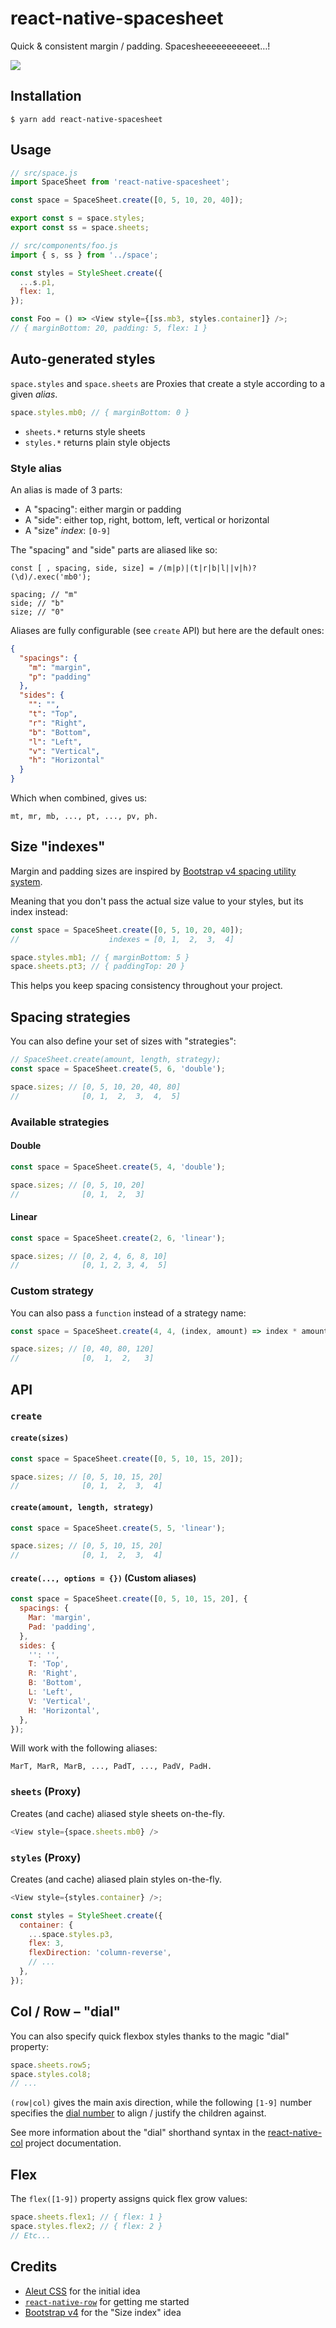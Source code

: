# react-native-spacesheet

Quick & consistent margin / padding. Spacesheeeeeeeeeeet…!

<img src="spaceship.jpg" />

## Installation

```
$ yarn add react-native-spacesheet
```

## Usage

```js
// src/space.js
import SpaceSheet from 'react-native-spacesheet';

const space = SpaceSheet.create([0, 5, 10, 20, 40]);

export const s = space.styles;
export const ss = space.sheets;

// src/components/foo.js
import { s, ss } from '../space';

const styles = StyleSheet.create({
  ...s.p1,
  flex: 1,
});

const Foo = () => <View style={[ss.mb3, styles.container]} />;
// { marginBottom: 20, padding: 5, flex: 1 }
```

## Auto-generated styles

`space.styles` and `space.sheets` are Proxies that create a style according to a given _alias_.

```js
space.styles.mb0; // { marginBottom: 0 }
```

- `sheets.*` returns style sheets
- `styles.*` returns plain style objects

### Style alias

An alias is made of 3 parts:

- A "spacing": either margin or padding
- A "side": either top, right, bottom, left, vertical or horizontal
- A "size" _index_: `[0-9]`

The "spacing" and "side" parts are aliased like so:

```
const [ , spacing, side, size] = /(m|p)|(t|r|b|l||v|h)?(\d)/.exec('mb0');

spacing; // "m"
side; // "b"
size; // "0"
```

Aliases are fully configurable (see `create` API) but here are the default ones:

```json
{
  "spacings": {
    "m": "margin",
    "p": "padding"
  },
  "sides": {
    "": "",
    "t": "Top",
    "r": "Right",
    "b": "Bottom",
    "l": "Left",
    "v": "Vertical",
    "h": "Horizontal"
  }
}
```

Which when combined, gives us:

```
mt, mr, mb, ..., pt, ..., pv, ph.
```

## Size "indexes"

Margin and padding sizes are inspired by [Bootstrap v4 spacing utility system](https://getbootstrap.com/docs/4.0/utilities/spacing/).

Meaning that you don't pass the actual size value to your styles, but its index instead:

```js
const space = SpaceSheet.create([0, 5, 10, 20, 40]);
//                    indexes = [0, 1,  2,  3,  4]

space.styles.mb1; // { marginBottom: 5 }
space.sheets.pt3; // { paddingTop: 20 }
```

This helps you keep spacing consistency throughout your project.

## Spacing strategies

You can also define your set of sizes with "strategies":

```js
// SpaceSheet.create(amount, length, strategy);
const space = SpaceSheet.create(5, 6, 'double');

space.sizes; // [0, 5, 10, 20, 40, 80]
//              [0, 1,  2,  3,  4,  5]
```

### Available strategies

#### Double

```js
const space = SpaceSheet.create(5, 4, 'double');

space.sizes; // [0, 5, 10, 20]
//              [0, 1,  2,  3]
```

#### Linear

```js
const space = SpaceSheet.create(2, 6, 'linear');

space.sizes; // [0, 2, 4, 6, 8, 10]
//              [0, 1, 2, 3, 4,  5]
```

### Custom strategy

You can also pass a `function` instead of a strategy name:

```js
const space = SpaceSheet.create(4, 4, (index, amount) => index * amount * 10);

space.sizes; // [0, 40, 80, 120]
//              [0,  1,  2,   3]
```

## API

### `create`

#### `create(sizes)`

```js
const space = SpaceSheet.create([0, 5, 10, 15, 20]);

space.sizes; // [0, 5, 10, 15, 20]
//              [0, 1,  2,  3,  4]
```

#### `create(amount, length, strategy)`

```js
const space = SpaceSheet.create(5, 5, 'linear');

space.sizes; // [0, 5, 10, 15, 20]
//              [0, 1,  2,  3,  4]
```

#### `create(..., options = {})` (Custom aliases)

```js
const space = SpaceSheet.create([0, 5, 10, 15, 20], {
  spacings: {
    Mar: 'margin',
    Pad: 'padding',
  },
  sides: {
    '': '',
    T: 'Top',
    R: 'Right',
    B: 'Bottom',
    L: 'Left',
    V: 'Vertical',
    H: 'Horizontal',
  },
});
```

Will work with the following aliases:

```
MarT, MarR, MarB, ..., PadT, ..., PadV, PadH.
```

### `sheets` (Proxy)

Creates (and cache) aliased style sheets on-the-fly.

```js
<View style={space.sheets.mb0} />
```

### `styles` (Proxy)

Creates (and cache) aliased plain styles on-the-fly.

```js
<View style={styles.container} />;

const styles = StyleSheet.create({
  container: {
    ...space.styles.p3,
    flex: 3,
    flexDirection: 'column-reverse',
    // ...
  },
});
```

## Col / Row – "dial"

You can also specify quick flexbox styles thanks to the magic "dial" property:

```js
space.sheets.row5;
space.styles.col8;
// ...
```

`(row|col)` gives the main axis direction, while the following `[1-9]` number specifies the [dial number](https://github.com/eightyfive/react-native-col) to align / justify the children against.

See more information about the "dial" shorthand syntax in the [react-native-col](https://github.com/eightyfive/react-native-col) project documentation.

## Flex

The `flex([1-9])` property assigns quick flex grow values:

```js
space.sheets.flex1; // { flex: 1 }
space.styles.flex2; // { flex: 2 }
// Etc...
```

## Credits

- [Aleut CSS](http://aleutcss.github.io/documentation/utilities-spacing/) for the initial idea
- [`react-native-row`](https://github.com/hyrwork/react-native-row/pull/13) for getting me started
- [Bootstrap v4](https://getbootstrap.com/docs/4.0/utilities/spacing/) for the "Size index" idea

